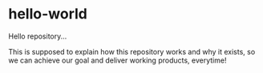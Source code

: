 # hello-world
Hello repository...

This is supposed to explain how this repository works and why it exists, so we can achieve our goal and deliver working products, everytime!
